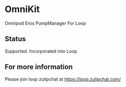 # OmniKit
Omnipod Eros PumpManager For Loop

## Status
Supported. Incorporated into Loop

## For more information
Please join loop zulipchat at https://loop.zulipchat.com/
